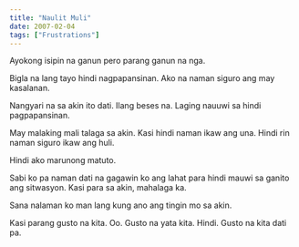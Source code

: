 ```yaml
---
title: "Naulit Muli"
date: 2007-02-04
tags: ["Frustrations"]
---
```


Ayokong isipin na ganun pero parang ganun na nga.

Bigla na lang tayo hindi nagpapansinan. Ako na naman siguro ang may kasalanan.

Nangyari na sa akin ito dati. Ilang beses na. Laging nauuwi sa hindi pagpapansinan.

May malaking mali talaga sa akin. Kasi hindi naman ikaw ang una. Hindi rin naman siguro ikaw ang huli.

Hindi ako marunong matuto.

Sabi ko pa naman dati na gagawin ko ang lahat para hindi mauwi sa ganito ang sitwasyon. Kasi para sa akin, mahalaga ka.

Sana nalaman ko man lang kung ano ang tingin mo sa akin.

Kasi parang gusto na kita. Oo. Gusto na yata kita. Hindi. Gusto na kita dati pa.